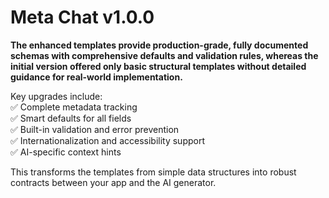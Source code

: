 # Meta Chat v1.0.0

**The enhanced templates provide production-grade, fully documented schemas with comprehensive defaults and validation rules, whereas the initial version offered only basic structural templates without detailed guidance for real-world implementation.**  

Key upgrades include:  
✅ Complete metadata tracking  
✅ Smart defaults for all fields  
✅ Built-in validation and error prevention  
✅ Internationalization and accessibility support  
✅ AI-specific context hints  

This transforms the templates from simple data structures into robust contracts between your app and the AI generator.